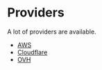 # Providers

A lot of providers are available.

* [AWS](aws.md)
* [Cloudflare](cloudflare.md)
* [OVH](ovh.md)